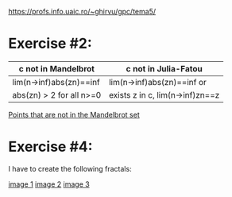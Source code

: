 https://profs.info.uaic.ro/~ghirvu/gpc/tema5/

# Exercise #2:

c not in Mandelbrot | c not in Julia-Fatou
------------------- | --------------------
lim(n->inf)abs(zn)==inf | lim(n->inf)abs(zn)==inf or
abs(zn) > 2 for all n>=0 | exists z in c, lim(n->inf)zn==z

[Points that are not in the Mandelbrot set](images/mandelbrot.png)

# Exercise #4:

I have to create the following fractals:

[image 1](images/to_do_ex4_a.gif)
[image 2](images/to_do_ex4_b.jpg)
[image 3](images/to_do_ex4_c.jpg)
